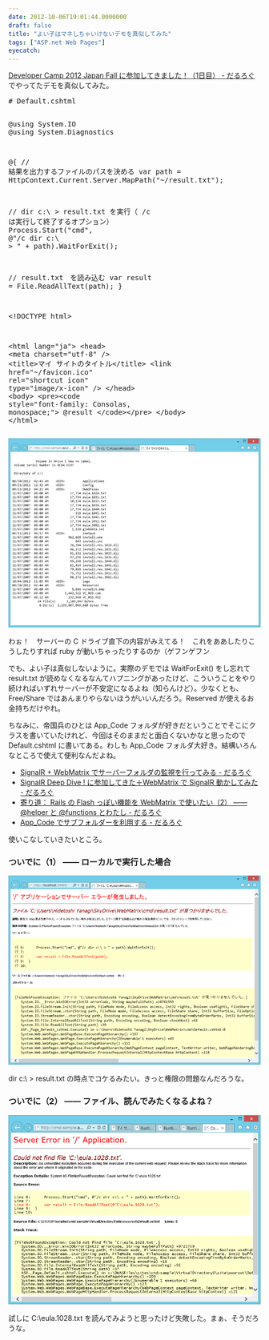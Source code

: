 ```yaml
---
date: 2012-10-06T19:01:44.0000000
draft: false
title: "よい子はマネしちゃいけないデモを真似してみた"
tags: ["ASP.net Web Pages"]
eyecatch: 
---
```

<p><a href="https://blog.daruyanagi.jp/entry/2012/10/04/221735">Developer Camp 2012 Japan Fall &#x306B;&#x53C2;&#x52A0;&#x3057;&#x3066;&#x304D;&#x307E;&#x3057;&#x305F;&#xFF01;&#xFF08;1&#x65E5;&#x76EE;&#xFF09; - &#x3060;&#x308B;&#x308D;&#x3050;</a> でやってたデモを真似してみた。</p>
<pre class="code lang-cs" data-lang="cs" data-unlink># Default.cshtml

@<span class="synStatement">using</span> System.IO
@<span class="synStatement">using</span> System.Diagnostics

@{
<span class="synComment">// 結果を出力するファイルのパスを決める</span>
var path = HttpContext.Current.Server.MapPath(<span class="synConstant">&quot;~/result.txt&quot;</span>);

<span class="synComment">// dir c:\ &gt; result.txt を実行（ /c は実行して終了するオプション）</span>
Process.Start(<span class="synConstant">&quot;cmd&quot;</span>, <span class="synSpecial">@</span><span class="synConstant">&quot;/c dir c:\ &gt; &quot;</span> + path).WaitForExit();

<span class="synComment">// result.txt　を読み込む</span>
var result = File.ReadAllText(path);
}

&lt;!DOCTYPE html&gt;

&lt;html lang=<span class="synConstant">&quot;ja&quot;</span>&gt;
&lt;head&gt;
&lt;meta charset=<span class="synConstant">&quot;utf-8&quot;</span> /&gt;
&lt;title&gt;マイ サイトのタイトル&lt;/title&gt;
&lt;link href=<span class="synConstant">&quot;~/favicon.ico&quot;</span> rel=<span class="synConstant">&quot;shortcut icon&quot;</span> type=<span class="synConstant">&quot;image/x-icon&quot;</span> /&gt;
&lt;/head&gt;
&lt;body&gt;
&lt;pre&gt;&lt;code style=<span class="synConstant">&quot;font-family: Consolas, monospace;&quot;</span>&gt;
@result
&lt;/code&gt;&lt;/pre&gt;
&lt;/body&gt;
&lt;/html&gt;
</pre><p><span itemscope itemtype="http://schema.org/Photograph"><img src="20121006184303.png" alt="f:id:daruyanagi:20121006184303p:plain" title="f:id:daruyanagi:20121006184303p:plain" class="hatena-fotolife" itemprop="image"></span></p><p>わぉ！　サーバーの C ドライブ直下の内容がみえてる！　これをああしたりこうしたりすれば ruby が動いちゃったりするのか（ゲフンゲフン</p><p>でも、よい子は真似しないように。実際のデモでは WaitForExit() をし忘れて result.txt が読めなくなるなんてハプニングがあったけど、こういうことをやり続ければいずれサーバーが不安定になるよね（知らんけど）。少なくとも、Free/Share ではあんまりやらないほうがいいんだろう。Reserved が使えるお金持ちだけやれ。</p><p>ちなみに、帝国兵のひとは App_Code フォルダが好きだということでそこにクラスを書いていたけれど、今回はそのままだと面白くないかなと思ったので Default.cshtml に書いてある。わしも App_Code フォルダ大好き。結構いろんなところで使えて便利なんだよね。</p>

<ul>
<li><a href="https://blog.daruyanagi.jp/entry/2012/09/27/213159">SignalR + WebMatrix &#x3067;&#x30B5;&#x30FC;&#x30D0;&#x30FC;&#x30D5;&#x30A9;&#x30EB;&#x30C0;&#x306E;&#x76E3;&#x8996;&#x3092;&#x884C;&#x3063;&#x3066;&#x307F;&#x308B; - &#x3060;&#x308B;&#x308D;&#x3050;</a></li>
<li><a href="https://blog.daruyanagi.jp/entry/2012/08/31/031730">SignalR Deep Dive ! &#x306B;&#x53C2;&#x52A0;&#x3057;&#x3066;&#x304D;&#x305F;&#xFF0B;WebMatrix &#x3067; SignalR &#x52D5;&#x304B;&#x3057;&#x3066;&#x307F;&#x305F; - &#x3060;&#x308B;&#x308D;&#x3050;</a></li>
<li><a href="https://blog.daruyanagi.jp/entry/2012/08/30/040609">&#x5BC4;&#x308A;&#x9053;&#xFF1A; Rails &#x306E; Flash &#x3063;&#x307D;&#x3044;&#x6A5F;&#x80FD;&#x3092; WebMatrix &#x3067;&#x4F7F;&#x3044;&#x305F;&#x3044;&#xFF08;2&#xFF09; &#x2015;&#x2015; @helper &#x3068; @functions &#x3068;&#x308F;&#x305F;&#x3057; - &#x3060;&#x308B;&#x308D;&#x3050;</a></li>
<li><a href="https://blog.daruyanagi.jp/entry/2012/08/16/182105">App_Code &#x3067;&#x30B5;&#x30D6;&#x30D5;&#x30A9;&#x30EB;&#x30C0;&#x30FC;&#x3092;&#x5229;&#x7528;&#x3059;&#x308B; - &#x3060;&#x308B;&#x308D;&#x3050;</a></li>
</ul><p>使いこなしていきたいところ。</p>

<div class="section">
<h3>ついでに（1） ―― ローカルで実行した場合</h3>
<p><span itemscope itemtype="http://schema.org/Photograph"><img src="20121006184549.png" alt="f:id:daruyanagi:20121006184549p:plain" title="f:id:daruyanagi:20121006184549p:plain" class="hatena-fotolife" itemprop="image"></span></p><p>dir c:\ > result.txt の時点でコケるみたい。きっと権限の問題なんだろうな。</p>

</div>
<div class="section">
<h3>ついでに（2） ―― ファイル、読んでみたくなるよね？</h3>
<p><span itemscope itemtype="http://schema.org/Photograph"><img src="20121006184938.png" alt="f:id:daruyanagi:20121006184938p:plain" title="f:id:daruyanagi:20121006184938p:plain" class="hatena-fotolife" itemprop="image"></span></p><p>試しに C:\eula.1028.txt を読んでみようと思ったけど失敗した。まぁ、そうだろうな。</p>

</div>